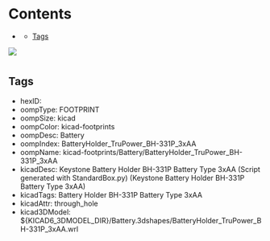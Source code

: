 



Contents
========

* [](#)
	* [Tags](#tags)
  
![][im]
# 

## Tags

- hexID: 
- oompType: FOOTPRINT
- oompSize: kicad
- oompColor: kicad-footprints
- oompDesc: Battery
- oompIndex: BatteryHolder_TruPower_BH-331P_3xAA
- oompName: kicad-footprints/Battery/BatteryHolder_TruPower_BH-331P_3xAA
- kicadDesc: Keystone Battery Holder BH-331P Battery Type 3xAA (Script generated with StandardBox.py) (Keystone Battery Holder BH-331P Battery Type 3xAA)
- kicadTags: Battery Holder BH-331P Battery Type 3xAA
- kicadAttr: through_hole
- kicad3DModel: ${KICAD6_3DMODEL_DIR}/Battery.3dshapes/BatteryHolder_TruPower_BH-331P_3xAA.wrl



[im]: image.png
